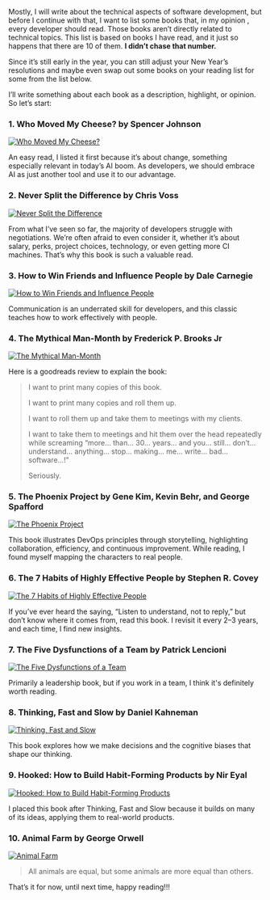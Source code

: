 Mostly, I will write about the technical aspects of software development, but before I continue with that, I want to list some books that, in my opinion , every developer should read. Those books aren’t directly related to technical topics. This list is based on books I have read, and it just so happens that there are 10 of them. **I didn’t chase that number.**

Since it’s still early in the year, you can still adjust your New Year’s resolutions and maybe even swap out some books on your reading list for some from the list below.

I’ll write something about each book as a description, highlight, or opinion. So let’s start:

### [](https://dev.to/rndthts/non-technical-books-for-developers-chi?context=digest#1-who-moved-my-cheese-by-spencer-johnson)1\. Who Moved My Cheese? by Spencer Johnson

[![Who Moved My Cheese?](https://media2.dev.to/dynamic/image/width=800%2Cheight=%2Cfit=scale-down%2Cgravity=auto%2Cformat=auto/https%3A%2F%2Fdev-to-uploads.s3.amazonaws.com%2Fuploads%2Farticles%2F0x4mwdhywor9o7b76bnb.jpg)](https://media2.dev.to/dynamic/image/width=800%2Cheight=%2Cfit=scale-down%2Cgravity=auto%2Cformat=auto/https%3A%2F%2Fdev-to-uploads.s3.amazonaws.com%2Fuploads%2Farticles%2F0x4mwdhywor9o7b76bnb.jpg)

An easy read, I listed it first because it’s about change, something especially relevant in today’s AI boom. As developers, we should embrace AI as just another tool and use it to our advantage.

### [](https://dev.to/rndthts/non-technical-books-for-developers-chi?context=digest#2-never-split-the-difference-by-chris-voss)2\. Never Split the Difference by Chris Voss

[![Never Split the Difference](https://media2.dev.to/dynamic/image/width=800%2Cheight=%2Cfit=scale-down%2Cgravity=auto%2Cformat=auto/https%3A%2F%2Fdev-to-uploads.s3.amazonaws.com%2Fuploads%2Farticles%2Fh5vt8yhwixlrp68h50ko.jpg)](https://media2.dev.to/dynamic/image/width=800%2Cheight=%2Cfit=scale-down%2Cgravity=auto%2Cformat=auto/https%3A%2F%2Fdev-to-uploads.s3.amazonaws.com%2Fuploads%2Farticles%2Fh5vt8yhwixlrp68h50ko.jpg)

From what I’ve seen so far, the majority of developers struggle with negotiations. We’re often afraid to even consider it, whether it’s about salary, perks, project choices, technology, or even getting more CI machines. That’s why this book is such a valuable read.

### [](https://dev.to/rndthts/non-technical-books-for-developers-chi?context=digest#3-how-to-win-friends-and-influence-people-by-dale-carnegie)3\. How to Win Friends and Influence People by Dale Carnegie

[![How to Win Friends and Influence People](https://media2.dev.to/dynamic/image/width=800%2Cheight=%2Cfit=scale-down%2Cgravity=auto%2Cformat=auto/https%3A%2F%2Fdev-to-uploads.s3.amazonaws.com%2Fuploads%2Farticles%2Fx89he9cze9xk4glb2yz9.jpg)](https://media2.dev.to/dynamic/image/width=800%2Cheight=%2Cfit=scale-down%2Cgravity=auto%2Cformat=auto/https%3A%2F%2Fdev-to-uploads.s3.amazonaws.com%2Fuploads%2Farticles%2Fx89he9cze9xk4glb2yz9.jpg)

Communication is an underrated skill for developers, and this classic teaches how to work effectively with people.

### [](https://dev.to/rndthts/non-technical-books-for-developers-chi?context=digest#4-the-mythical-manmonth-by-frederick-p-brooks-jr)4\. The Mythical Man-Month by Frederick P. Brooks Jr

[![The Mythical Man-Month](https://media2.dev.to/dynamic/image/width=800%2Cheight=%2Cfit=scale-down%2Cgravity=auto%2Cformat=auto/https%3A%2F%2Fdev-to-uploads.s3.amazonaws.com%2Fuploads%2Farticles%2Fuggi4bqida34alw7db0h.jpg)](https://media2.dev.to/dynamic/image/width=800%2Cheight=%2Cfit=scale-down%2Cgravity=auto%2Cformat=auto/https%3A%2F%2Fdev-to-uploads.s3.amazonaws.com%2Fuploads%2Farticles%2Fuggi4bqida34alw7db0h.jpg)

Here is a goodreads review to explain the book:

> I want to print many copies of this book.
> 
> I want to print many copies and roll them up.
> 
> I want to roll them up and take them to meetings with my clients.
> 
> I want to take them to meetings and hit them over the head repeatedly while screaming “more… than… 30… years… and you… still… don’t… understand… anything… stop… making… me… write… bad… software…!"
> 
> Seriously.

### [](https://dev.to/rndthts/non-technical-books-for-developers-chi?context=digest#5-the-phoenix-project-by-gene-kim-kevin-behr-and-george-spafford)5\. The Phoenix Project by Gene Kim, Kevin Behr, and George Spafford

[![The Phoenix Project](https://media2.dev.to/dynamic/image/width=800%2Cheight=%2Cfit=scale-down%2Cgravity=auto%2Cformat=auto/https%3A%2F%2Fdev-to-uploads.s3.amazonaws.com%2Fuploads%2Farticles%2F0cblroow0ejctcj5jqmh.jpg)](https://media2.dev.to/dynamic/image/width=800%2Cheight=%2Cfit=scale-down%2Cgravity=auto%2Cformat=auto/https%3A%2F%2Fdev-to-uploads.s3.amazonaws.com%2Fuploads%2Farticles%2F0cblroow0ejctcj5jqmh.jpg)

This book illustrates DevOps principles through storytelling, highlighting collaboration, efficiency, and continuous improvement. While reading, I found myself mapping the characters to real people.

### [](https://dev.to/rndthts/non-technical-books-for-developers-chi?context=digest#6-the-7-habits-of-highly-effective-people-by-stephen-r-covey)6\. The 7 Habits of Highly Effective People by Stephen R. Covey

[![The 7 Habits of Highly Effective People](https://media2.dev.to/dynamic/image/width=800%2Cheight=%2Cfit=scale-down%2Cgravity=auto%2Cformat=auto/https%3A%2F%2Fdev-to-uploads.s3.amazonaws.com%2Fuploads%2Farticles%2Frjykzgfm7j7q1lh5rxfl.jpg)](https://media2.dev.to/dynamic/image/width=800%2Cheight=%2Cfit=scale-down%2Cgravity=auto%2Cformat=auto/https%3A%2F%2Fdev-to-uploads.s3.amazonaws.com%2Fuploads%2Farticles%2Frjykzgfm7j7q1lh5rxfl.jpg)

If you’ve ever heard the saying, “Listen to understand, not to reply,” but don’t know where it comes from, read this book. I revisit it every 2–3 years, and each time, I find new insights.

### [](https://dev.to/rndthts/non-technical-books-for-developers-chi?context=digest#7-the-five-dysfunctions-of-a-team-by-patrick-lencioni)7\. The Five Dysfunctions of a Team by Patrick Lencioni

[![The Five Dysfunctions of a Team](https://media2.dev.to/dynamic/image/width=800%2Cheight=%2Cfit=scale-down%2Cgravity=auto%2Cformat=auto/https%3A%2F%2Fdev-to-uploads.s3.amazonaws.com%2Fuploads%2Farticles%2F9tsver8m60l8mea6bh8n.jpeg)](https://media2.dev.to/dynamic/image/width=800%2Cheight=%2Cfit=scale-down%2Cgravity=auto%2Cformat=auto/https%3A%2F%2Fdev-to-uploads.s3.amazonaws.com%2Fuploads%2Farticles%2F9tsver8m60l8mea6bh8n.jpeg)

Primarily a leadership book, but if you work in a team, I think it's definitely worth reading.

### [](https://dev.to/rndthts/non-technical-books-for-developers-chi?context=digest#8-thinking-fast-and-slow-by-daniel-kahneman)8\. Thinking, Fast and Slow by Daniel Kahneman

[![Thinking, Fast and Slow](https://media2.dev.to/dynamic/image/width=800%2Cheight=%2Cfit=scale-down%2Cgravity=auto%2Cformat=auto/https%3A%2F%2Fdev-to-uploads.s3.amazonaws.com%2Fuploads%2Farticles%2Fkggxnsbkp4xh2qrpeccp.jpeg)](https://media2.dev.to/dynamic/image/width=800%2Cheight=%2Cfit=scale-down%2Cgravity=auto%2Cformat=auto/https%3A%2F%2Fdev-to-uploads.s3.amazonaws.com%2Fuploads%2Farticles%2Fkggxnsbkp4xh2qrpeccp.jpeg)

This book explores how we make decisions and the cognitive biases that shape our thinking.

### [](https://dev.to/rndthts/non-technical-books-for-developers-chi?context=digest#9-hooked-how-to-build-habitforming-products-by-nir-eyal)9\. Hooked: How to Build Habit-Forming Products by Nir Eyal

[![Hooked: How to Build Habit-Forming Products](https://media2.dev.to/dynamic/image/width=800%2Cheight=%2Cfit=scale-down%2Cgravity=auto%2Cformat=auto/https%3A%2F%2Fdev-to-uploads.s3.amazonaws.com%2Fuploads%2Farticles%2Fw92lv290uquc0qc8tl50.png)](https://media2.dev.to/dynamic/image/width=800%2Cheight=%2Cfit=scale-down%2Cgravity=auto%2Cformat=auto/https%3A%2F%2Fdev-to-uploads.s3.amazonaws.com%2Fuploads%2Farticles%2Fw92lv290uquc0qc8tl50.png)

I placed this book after Thinking, Fast and Slow because it builds on many of its ideas, applying them to real-world products.

### [](https://dev.to/rndthts/non-technical-books-for-developers-chi?context=digest#10-animal-farm-by-george-orwell)10\. Animal Farm by George Orwell

[![Animal Farm](https://media2.dev.to/dynamic/image/width=800%2Cheight=%2Cfit=scale-down%2Cgravity=auto%2Cformat=auto/https%3A%2F%2Fdev-to-uploads.s3.amazonaws.com%2Fuploads%2Farticles%2Fodz1kpvd5a85omh7u937.jpg)](https://media2.dev.to/dynamic/image/width=800%2Cheight=%2Cfit=scale-down%2Cgravity=auto%2Cformat=auto/https%3A%2F%2Fdev-to-uploads.s3.amazonaws.com%2Fuploads%2Farticles%2Fodz1kpvd5a85omh7u937.jpg)

> All animals are equal, but some animals are more equal than others.

That’s it for now, until next time, happy reading!!!